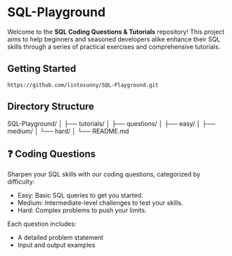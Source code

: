 # SQL-Playground
Welcome to the **SQL Coding Questions & Tutorials** repository! This project aims to help beginners and seasoned developers alike enhance their SQL skills through a series of practical exercises and comprehensive tutorials.

## Getting Started
```
https://github.com/lintosunny/SQL-Playground.git
```

## Directory Structure
SQL-Playground/
│
├── tutorials/
│
├── questions/
│   ├── easy/
│   ├── medium/
│   └── hard/
│
└── README.md

## ❓ Coding Questions
Sharpen your SQL skills with our coding questions, categorized by difficulty:
* Easy: Basic SQL queries to get you started.
* Medium: Intermediate-level challenges to test your skills.
* Hard: Complex problems to push your limits.

Each question includes:
* A detailed problem statement
* Input and output examples
